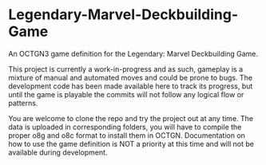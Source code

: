 Legendary-Marvel-Deckbuilding-Game
==================================

An OCTGN3 game definition for the Legendary: Marvel Deckbuilding Game.

This project is currently a work-in-progress and as such, gameplay is a mixture of manual and automated moves and could be prone to bugs. The development code has been made available here to track its progress, but until the game is playable the commits will not follow any logical flow or patterns.

You are welcome to clone the repo and try the project out at any time. The data is uploaded in corresponding folders, you will have to compile the proper o8g and o8c format to install them in OCTGN. Documentation on how to use the game definition is NOT a priority at this time and will not be available during development.
